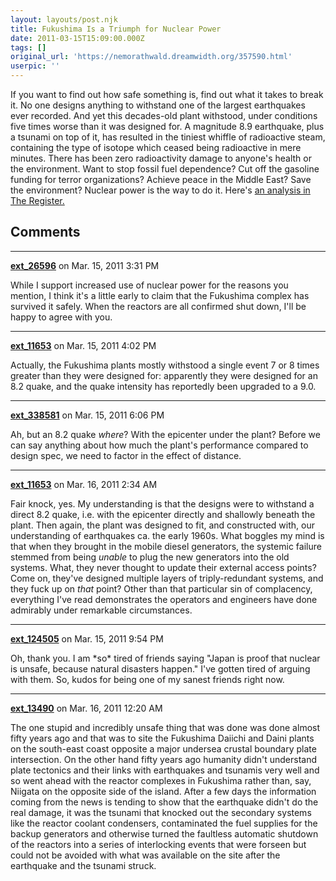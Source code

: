 ```yaml
---
layout: layouts/post.njk
title: Fukushima Is a Triumph for Nuclear Power
date: 2011-03-15T15:09:00.000Z
tags: []
original_url: 'https://nemorathwald.dreamwidth.org/357590.html'
userpic: ''
---
```

If you want to find out how safe something is, find out what it takes to break it. No one designs anything to withstand one of the largest earthquakes ever recorded. And yet this decades-old plant withstood, under conditions five times worse than it was designed for. A magnitude 8.9 earthquake, plus a tsunami on top of it, has resulted in the tiniest whiffle of radioactive steam, containing the type of isotope which ceased being radioactive in mere minutes. There has been zero radioactivity damage to anyone's health or the environment. Want to stop fossil fuel dependence? Cut off the gasoline funding for terror organizations? Achieve peace in the Middle East? Save the environment? Nuclear power is the way to do it. Here's [an analysis in The Register.](http://www.theregister.co.uk/2011/03/14/fukushiima_analysis/)

## Comments

---

**[ext_26596](https://www.dreamwidth.org/users/ext_26596)** on Mar. 15, 2011 3:31 PM

While I support increased use of nuclear power for the reasons you mention, I think it's a little early to claim that the Fukushima complex has survived it safely. When the reactors are all confirmed shut down, I'll be happy to agree with you.

---

**[ext_11653](https://www.dreamwidth.org/users/ext_11653)** on Mar. 15, 2011 4:02 PM

Actually, the Fukushima plants mostly withstood a single event 7 or 8 times greater than they were designed for: apparently they were designed for an 8.2 quake, and the quake intensity has reportedly been upgraded to a 9.0.

---

**[ext_338581](https://www.dreamwidth.org/users/ext_338581)** on Mar. 15, 2011 6:06 PM

Ah, but an 8.2 quake _where_? With the epicenter under the plant? Before we can say anything about how much the plant's performance compared to design spec, we need to factor in the effect of distance.

---

**[ext_11653](https://www.dreamwidth.org/users/ext_11653)** on Mar. 16, 2011 2:34 AM

Fair knock, yes. My understanding is that the designs were to withstand a direct 8.2 quake, i.e. with the epicenter directly and shallowly beneath the plant. Then again, the plant was designed to fit, and constructed with, our understanding of earthquakes ca. the early 1960s. What boggles my mind is that when they brought in the mobile diesel generators, the systemic failure stemmed from being _unable_ to plug the new generators into the old systems. What, they never thought to update their external access points? Come on, they've designed multiple layers of triply-redundant systems, and they fuck up on _that_ point? Other than that particular sin of complacency, everything I've read demonstrates the operators and engineers have done admirably under remarkable circumstances.

---

**[ext_124505](https://www.dreamwidth.org/users/ext_124505)** on Mar. 15, 2011 9:54 PM

Oh, thank you. I am \*so\* tired of friends saying "Japan is proof that nuclear is unsafe, because natural disasters happen." I've gotten tired of arguing with them. So, kudos for being one of my sanest friends right now.

---

**[ext_13490](https://www.dreamwidth.org/users/ext_13490)** on Mar. 16, 2011 12:20 AM

The one stupid and incredibly unsafe thing that was done was done almost fifty years ago and that was to site the Fukushima Daiichi and Daini plants on the south-east coast opposite a major undersea crustal boundary plate intersection. On the other hand fifty years ago humanity didn't understand plate tectonics and their links with earthquakes and tsunamis very well and so went ahead with the reactor complexes in Fukushima rather than, say, Niigata on the opposite side of the island. After a few days the information coming from the news is tending to show that the earthquake didn't do the real damage, it was the tsunami that knocked out the secondary systems like the reactor coolant condensers, contaminated the fuel supplies for the backup generators and otherwise turned the faultless automatic shutdown of the reactors into a series of interlocking events that were forseen but could not be avoided with what was available on the site after the earthquake and the tsunami struck.
